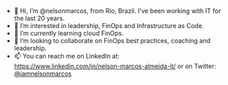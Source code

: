 - 👋 Hi, I’m @nelsonmarcos, from Rio, Brazil. I've been working with IT for the last 20 years.
- 👀 I’m interested in leadership, FinOps and Infrastructure as Code.
- 🌱 I’m currently learning cloud FinOps.
- 💞️ I’m looking to collaborate on FinOps best practices, coaching and leadership.
- 📫 You can reach me on LinkedIn at: https://www.linkedin.com/in/nelson-marcos-almeida-it/ or on Twitter: [@iamnelsonmarcos](https://twitter.com/iamnelsonmarcos)

<!---
nelsonmarcos/nelsonmarcos is a ✨ special ✨ repository because its `README.md` (this file) appears on your GitHub profile.
You can click the Preview link to take a look at your changes.
--->
